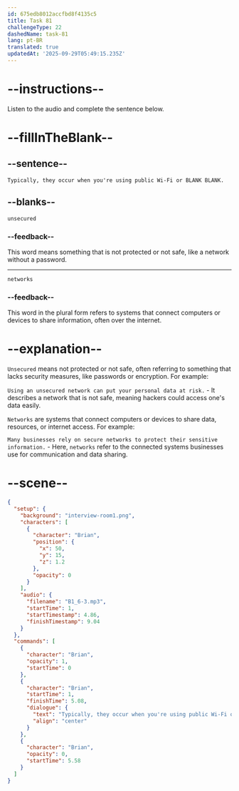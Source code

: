 ```yaml
---
id: 675edb8012accfbd8f4135c5
title: Task 81
challengeType: 22
dashedName: task-81
lang: pt-BR
translated: true
updatedAt: '2025-09-29T05:49:15.235Z'
---
```


<!-- (Audio) Brian: Typically, they occur when you're using public Wi-Fi or unsecured networks. -->

# --instructions--

Listen to the audio and complete the sentence below.

# --fillInTheBlank--

## --sentence--

`Typically, they occur when you're using public Wi-Fi or BLANK BLANK.`

## --blanks--

`unsecured`

### --feedback--

This word means something that is not protected or not safe, like a network without a password.

---

`networks`

### --feedback--

This word in the plural form refers to systems that connect computers or devices to share information, often over the internet.

# --explanation--

`Unsecured` means not protected or not safe, often referring to something that lacks security measures, like passwords or encryption. For example:

`Using an unsecured network can put your personal data at risk.` - It describes a network that is not safe, meaning hackers could access one's data easily.

`Networks` are systems that connect computers or devices to share data, resources, or internet access. For example:

`Many businesses rely on secure networks to protect their sensitive information.` - Here, `networks` refer to the connected systems businesses use for communication and data sharing.

# --scene--

```json
{
  "setup": {
    "background": "interview-room1.png",
    "characters": [
      {
        "character": "Brian",
        "position": {
          "x": 50,
          "y": 15,
          "z": 1.2
        },
        "opacity": 0
      }
    ],
    "audio": {
      "filename": "B1_6-3.mp3",
      "startTime": 1,
      "startTimestamp": 4.86,
      "finishTimestamp": 9.04
    }
  },
  "commands": [
    {
      "character": "Brian",
      "opacity": 1,
      "startTime": 0
    },
    {
      "character": "Brian",
      "startTime": 1,
      "finishTime": 5.08,
      "dialogue": {
        "text": "Typically, they occur when you're using public Wi-Fi or unsecured networks.",
        "align": "center"
      }
    },
    {
      "character": "Brian",
      "opacity": 0,
      "startTime": 5.58
    }
  ]
}
```
